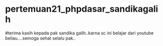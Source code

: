 # pertemuan21_phpdasar_sandikagalih

#terima kasih kepada pak sandika galih..karna sc ini belajar dari youtube beliau....semoga sehat selalu pak..


